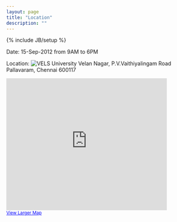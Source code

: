 ```yaml
---
layout: page
title: "Location"
description: ""
---
```

{% include JB/setup %}

Date: 15-Sep-2012 from 9AM to 6PM


Location:
![VELS University](http://jugchennai.in/chennaijavasummit/images/Vels-Univ-Logo.png "")
Velan Nagar, P.V.Vaithiyalingam Road<br/>
Pallavaram, Chennai 600117


<iframe width="425" height="350" frameborder="0" scrolling="no" marginheight="0" marginwidth="0" src="http://maps.google.co.in/maps?q=Vels+College+of+Science+%26+Physiotherapy&amp;hl=en&amp;ie=UTF8&amp;view=map&amp;cid=11596556925808437660&amp;ll=12.956488,80.160965&amp;spn=0.006295,0.006295&amp;t=m&amp;iwloc=A&amp;output=embed"></iframe><br /><small><a href="http://maps.google.co.in/maps?q=Vels+College+of+Science+%26+Physiotherapy&amp;hl=en&amp;ie=UTF8&amp;view=map&amp;cid=11596556925808437660&amp;ll=12.956488,80.160965&amp;spn=0.006295,0.006295&amp;t=m&amp;iwloc=A&amp;source=embed" style="color:#0000FF;text-align:left">View Larger Map</a></small>

